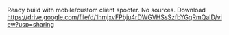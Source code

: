 Ready build with mobile/custom client spoofer. No sources.
Download https://drive.google.com/file/d/1hmjxvFPbju4rDWGVHSsSzfbYGgRmQaID/view?usp=sharing
